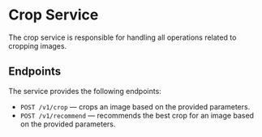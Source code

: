 # Crop Service

The crop service is responsible for handling all operations related to cropping images.

## Endpoints

The service provides the following endpoints:

- `POST /v1/crop` — crops an image based on the provided parameters.
- `POST /v1/recommend` — recommends the best crop for an image based on the provided parameters.
